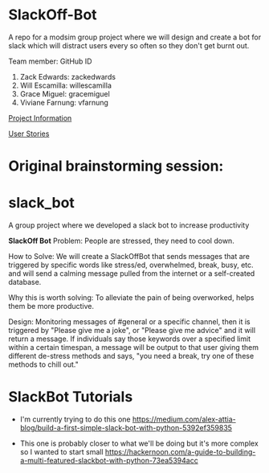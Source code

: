 # SlackOff-Bot
A repo for a modsim group project where we will design and create a bot for slack which will distract users every so often so they don't get burnt out.

Team member: GitHub ID
1. Zack Edwards: zackedwards
2. Will Escamilla: willescamilla
3. Grace Miguel: gracemiguel
4. Viviane Farnung: vfarnung

[Project Information](./DESIGN.md)

[User Stories](./userstories.md)

# Original brainstorming session:

# slack_bot
A group project where we developed a slack bot to increase productivity

 **SlackOff Bot**
Problem: People are stressed, they need to cool down.

How to Solve: We will create a SlackOffBot that sends messages that are triggered by specific words like stress/ed, overwhelmed, break, busy, etc.  and will send a calming      message pulled from the internet or a self-created database. 

Why this is worth solving: To alleviate the pain of being overworked, helps them be more productive. 

Design: Monitoring messages of #general or a specific channel, then it is triggered by "Please give me a joke", or "Please give me advice" and it will return a message.
If individuals say those keywords over a specified limit within a certain timespan, a message will be output to that user giving them different de-stress methods and says, "you need a break, try one of these methods to chill out."

# SlackBot Tutorials 

* I'm currently trying to do this one
https://medium.com/alex-attia-blog/build-a-first-simple-slack-bot-with-python-5392ef359835

* This one is probably closer to what we'll be doing but it's more complex so I wanted to start small
https://hackernoon.com/a-guide-to-building-a-multi-featured-slackbot-with-python-73ea5394acc 

